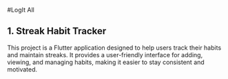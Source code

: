 #LogIt All

## 1. Streak Habit Tracker

This project is a Flutter application designed to help users track their habits and maintain streaks. It provides a user-friendly interface for adding, viewing, and managing habits, making it easier to stay consistent and motivated.
